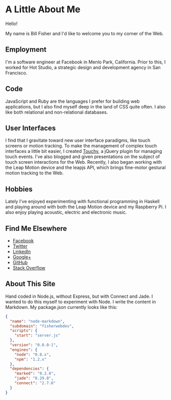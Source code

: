 A Little About Me
=================

Hello!

My name is Bill Fisher and I'd like to welcome you to my corner of the Web.

Employment
----------

I'm a software engineer at Facebook in Menlo Park, California.  Prior to this, I worked for Hot Studio, a strategic design and development agency in San Francisco.

Code
----

JavaScript and Ruby are the languages I prefer for building web applications, but I also find myself deep in the land of CSS quite often.  I also like both relational and non-relational databases.

User Interfaces
---------------

I find that I gravitate toward new user interface paradigms, like touch screens or motion tracking.  To make the management of complex touch interfaces a little bit easier, I created [Touchy](http://touchyjs.org), a jQuery plugin for managing touch events.  I've also blogged and given presentations on the subject of touch screen interactions for the Web.  Recently, I also began working with the Leap Motion device and the leapjs API, which brings fine-motor gestural motion tracking to the Web.

Hobbies
-------

Lately I've enjoyed experimenting with functional programming in Haskell and playing around with both the Leap Motion device and my Raspberry Pi.  I also enjoy playing acoustic, electric and electronic music.

Find Me Elsewhere
-----------------

* [Facebook](https://www.facebook.com/bill.fisher.771)
* [Twitter](https://twitter.com/fisherwebdev)
* [LinkedIn](http://www.linkedin.com/profile/view?id=22333267)
* [Google+](https://plus.google.com/u/0/103329956860310187188/posts)
* [GitHub](https://github.com/fisherwebdev)
* [Stack Overflow](http://stackoverflow.com/users/395379/fisherwebdev)

About This Site
---------------

Hand coded in Node.js, without Express, but with Connect and Jade.  I wanted to do this myself to experiment with Node.  I write the content in Markdown.  My package.json currently looks like this:

```json
{
  "name": "node-markdown",
  "subdomain": "fisherwebdev",
  "scripts": {
    "start": "server.js"
  },
  "version": "0.0.0-1",
  "engines": {
    "node": "0.8.x",
    "npm": "1.2.x"
  },
  "dependencies": {
    "marked": "0.2.8",
    "jade": "0.29.0",
    "connect": "2.7.6"
  }
}
```





